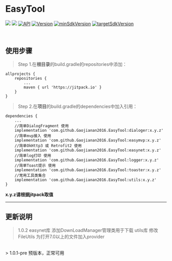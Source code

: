 # EasyTool
[![](https://jitpack.io/v/Gaojianan2016/EasyTool.svg)](https://jitpack.io/#Gaojianan2016/EasyTool) [![](https://img.shields.io/badge/platform-android-brightgreen.svg)](https://developer.android.com/index.html) [![API](https://img.shields.io/badge/API-19%2B-brightgreen.svg?style=flat)](https://android-arsenal.com/api?level=19) [![Version](https://img.shields.io/badge/Android%20Studio-3.0.1-brightgreen.svg)](https://img.shields.io/badge/Android%20Studio-3.0.1-brightgreen.svg) [![minSdkVersion](https://img.shields.io/badge/minSdkVersion-19-brightgreen.svg)](https://img.shields.io/badge/minSdkVersion-19-brightgreen.svg) [![targetSdkVersion](https://img.shields.io/badge/targetSdkVersion-27-orange.svg)](https://img.shields.io/badge/targetSdkVersion-27-orange.svg)

<br>

## 使用步骤
> Step 1.在**根目录**的build.gradle的repositories中添加：
```
allprojects {
    repositories {
        ...
        maven { url 'https://jitpack.io' }
    }
}
```
> Step 2.在**项目**的build.gradle的dependencies中加入引用：
```
dependencies {
    ...
    //简单DialogFragment 使用
    implementation 'com.github.Gaojianan2016.EasyTool:dialoger:x.y.z'
    //简单mvp接入 使用
    implementation 'com.github.Gaojianan2016.EasyTool:easymvp:x.y.z'
    //简单OkHttp3 或 Retrofit2 使用
    implementation 'com.github.Gaojianan2016.EasyTool:easynet:x.y.z'
    //简单log打印 使用
    implementation 'com.github.Gaojianan2016.EasyTool:logger:x.y.z'
    //简单Toast提示 使用
    implementation 'com.github.Gaojianan2016.EasyTool:toaster:x.y.z'
    //常用工具类集合
    implementation 'com.github.Gaojianan2016.EasyTool:utils:x.y.z'
}
```
**x.y.z请根据jitpack取值**

----------------

## 更新说明
> 1.0.2
 easynet库 添加DownLoadManager管理类用于下载
 utils库 修改FileUtils 为打开7.0以上的文件加入provider
<br>
> 1.0.1-pre
 预版本，正常可用
